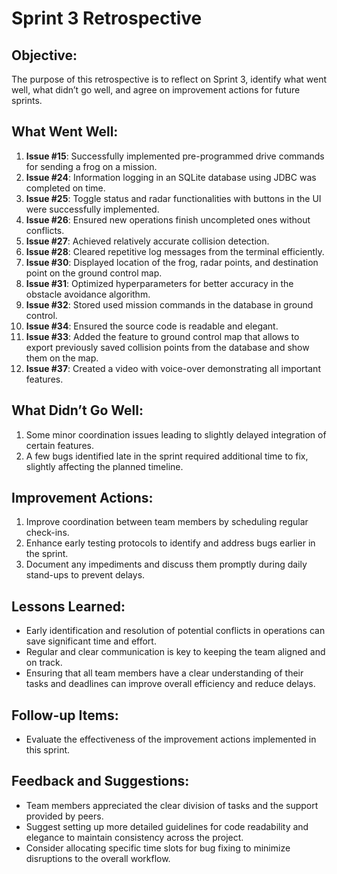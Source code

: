 
# Sprint 3 Retrospective


## Objective:
The purpose of this retrospective is to reflect on Sprint 3, identify what went well, what didn’t go well, and agree on improvement actions for future sprints.

## What Went Well:
1. **Issue #15**: Successfully implemented pre-programmed drive commands for sending a frog on a mission.
2. **Issue #24**: Information logging in an SQLite database using JDBC was completed on time.
3. **Issue #25**: Toggle status and radar functionalities with buttons in the UI were successfully implemented.
4. **Issue #26**: Ensured new operations finish uncompleted ones without conflicts.
5. **Issue #27**: Achieved relatively accurate collision detection.
6. **Issue #28**: Cleared repetitive log messages from the terminal efficiently.
7. **Issue #30**: Displayed location of the frog, radar points, and destination point on the ground control map.
8. **Issue #31**: Optimized hyperparameters for better accuracy in the obstacle avoidance algorithm.
9. **Issue #32**: Stored used mission commands in the database in ground control.
10. **Issue #34**: Ensured the source code is readable and elegant.
11. **Issue #33**: Added the feature to ground control map that allows to export previously saved collision points from the database and show them on the map.
12. **Issue #37**: Created a video with voice-over demonstrating all important features.

## What Didn’t Go Well:
1. Some minor coordination issues leading to slightly delayed integration of certain features.
2. A few bugs identified late in the sprint required additional time to fix, slightly affecting the planned timeline.

## Improvement Actions:
1. Improve coordination between team members by scheduling regular check-ins.
2. Enhance early testing protocols to identify and address bugs earlier in the sprint.
3. Document any impediments and discuss them promptly during daily stand-ups to prevent delays.

## Lessons Learned:
- Early identification and resolution of potential conflicts in operations can save significant time and effort.
- Regular and clear communication is key to keeping the team aligned and on track.
- Ensuring that all team members have a clear understanding of their tasks and deadlines can improve overall efficiency and reduce delays.

## Follow-up Items:
- Evaluate the effectiveness of the improvement actions implemented in this sprint.

## Feedback and Suggestions:
- Team members appreciated the clear division of tasks and the support provided by peers.
- Suggest setting up more detailed guidelines for code readability and elegance to maintain consistency across the project.
- Consider allocating specific time slots for bug fixing to minimize disruptions to the overall workflow.
